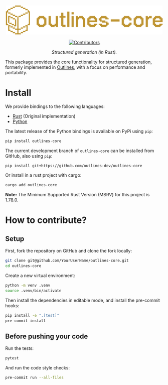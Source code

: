 <div align="center" style="margin-bottom: 1em;">

<img src="./docs/assets/images/logo.png" alt="Outlines-core Logo" width=500></img>

[![Contributors][contributors-badge]][contributors]

*Structured generation (in Rust).*
</div>

This package provides the core functionality for structured generation, formerly implemented in [Outlines][outlines], with a focus on performance and portability.

# Install

We provide bindings to the following languages:
- [Rust][rust-implementation] (Original implementation)
- [Python][python-bindings]

The latest release of the Python bindings is available on PyPi using `pip`:

``` python
pip install outlines-core
```

The current development branch of `outlines-core` can be installed from GitHub, also using `pip`:

``` shell
pip install git+https://github.com/outlines-dev/outlines-core
```

Or install in a rust project with cargo:
``` bash
cargo add outlines-core
```

**Note:** The Minimum Supported Rust Version (MSRV) for this project is 1.78.0.

# How to contribute?

## Setup

First, fork the repository on GitHub and clone the fork locally:

```bash
git clone git@github.com/YourUserName/outlines-core.git
cd outlines-core
```

Create a new virtual environment:

``` bash
python -m venv .venv
source .venv/bin/activate
```

Then install the dependencies in editable mode, and install the pre-commit hooks:

``` bash
pip install -e ".[test]"
pre-commit install
```

## Before pushing your code

Run the tests:


``` bash
pytest
```

And run the code style checks:

``` bash
pre-commit run --all-files
```


[outlines]: https://github.com/dottxt-ai/outlines
[contributors]: https://github.com/outlines-dev/outlines-core/graphs/contributors
[contributors-badge]: https://img.shields.io/github/contributors/outlines-dev/outlines-core?style=flat-square&logo=github&logoColor=white&color=ECEFF4
[rust-implementation]: https://github.com/outlines-dev/outlines-core/tree/readme/src
[python-bindings]: https://github.com/outlines-dev/outlines-core/tree/readme/python/outlines_core
